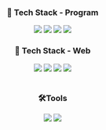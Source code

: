 <div align=center><h3>📝 Tech Stack - Program </h3></div>

<div align=center>
  <img src="https://img.shields.io/badge/.NET-5C2D91?style=flat-square&logo=&logoColor=white">
  <img src="https://img.shields.io/badge/CSharp-239120?style=flat-square&logo=&logoColor=white">
  <img src="https://img.shields.io/badge/Java-007396?style=flat-square&logo=&logoColor=white">
  <img src="https://img.shields.io/badge/Python-14354C?style=flat-square&logo=&logoColor=white">
  <br>
<div align=center><h3>📝 Tech Stack - Web </h3></div>
  <img src="https://img.shields.io/badge/HTML-E34F26?style=flat-square&logo=&logoColor=white">
  <img src="https://img.shields.io/badge/PHP-777BB4?style=flat-square&logo=&logoColor=white">
  <img src="https://img.shields.io/badge/CSS3-1572B6?style=flat-square&logo=&logoColor=white">
  <img src="https://img.shields.io/badge/JavaScript-F7DF1E?style=flat-square&logo=&logoColor=white">
  <br>
  <br>
<div align=center><h3>🛠️Tools </h3></div>
  <img src="https://img.shields.io/badge/VisualStudio-5C2D91?style=flat-square&logo=VisualStudio&logoColor=white">
  <img src="https://img.shields.io/badge/VisualStudioCode-007ACC?style=flat-square&logo=VisualStudioCode&logoColor=white">
  <br>
  <br>
</div>

